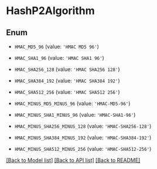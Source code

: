 # HashP2Algorithm


## Enum

* `HMAC_MD5_96` (value: `'HMAC MD5 96'`)

* `HMAC_SHA1_96` (value: `'HMAC SHA1 96'`)

* `HMAC_SHA256_128` (value: `'HMAC SHA256 128'`)

* `HMAC_SHA384_192` (value: `'HMAC SHA384 192'`)

* `HMAC_SHA512_256` (value: `'HMAC SHA512 256'`)

* `HMAC_MINUS_MD5_MINUS_96` (value: `'HMAC-MD5-96'`)

* `HMAC_MINUS_SHA1_MINUS_96` (value: `'HMAC-SHA1-96'`)

* `HMAC_MINUS_SHA256_MINUS_128` (value: `'HMAC-SHA256-128'`)

* `HMAC_MINUS_SHA384_MINUS_192` (value: `'HMAC-SHA384-192'`)

* `HMAC_MINUS_SHA512_MINUS_256` (value: `'HMAC-SHA512-256'`)

[[Back to Model list]](../README.md#documentation-for-models) [[Back to API list]](../README.md#documentation-for-api-endpoints) [[Back to README]](../README.md)


